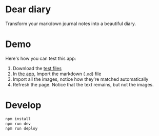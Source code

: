 # Dear diary

Transform your markdown journal notes into a beautiful diary.

# Demo

Here's how you can test this app:
1. Download the [test files](https://drive.google.com/file/d/1W1bWgwmglwwu7nmt2xFDWQGDBFOzt3-U/view?usp=sharing)
2. In [the app](https://shunlog.github.io/dear-diary/), Import the markdown (`.md`) file
3. Import all the images, notice how they're matched automatically
4. Refresh the page. Notice that the text remains, but not the images.

# Develop

``` sh
npm install
npm run dev
npm run deploy
```
